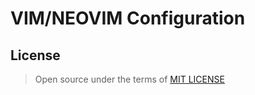 # VIM/NEOVIM Configuration

## License

> Open source under the terms of [MIT LICENSE](https://opensource.org/licenses/MIT)
